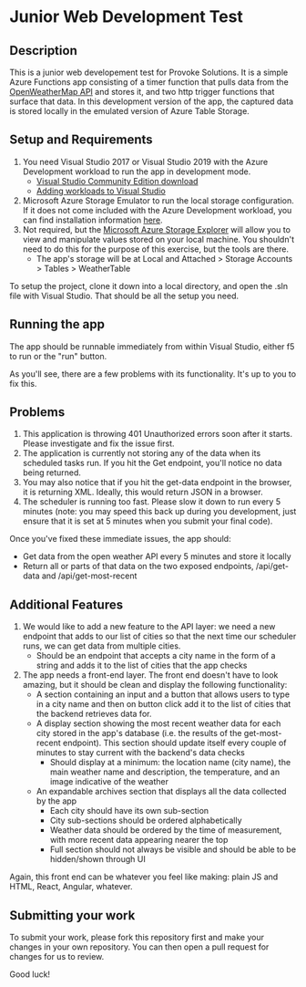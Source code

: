 # Junior Web Development Test

## Description 
This is a junior web developement test for Provoke Solutions. It is a simple Azure Functions app consisting of a timer function that pulls data from the [OpenWeatherMap API](https://openweathermap.org) and stores it, and two http trigger functions that surface that data. In this development version of the app, the captured data is stored locally in the emulated version of Azure Table Storage. 

## Setup and Requirements
1) You need Visual Studio 2017 or Visual Studio 2019 with the Azure Development workload to run the app in development mode.  
   * [Visual Studio Community Edition download](https://visualstudio.microsoft.com/free-developer-offers/)
   * [Adding workloads to Visual Studio](https://github.com/MicrosoftDocs/visualstudio-docs/blob/master/docs/install/modify-visual-studio.md)
1) Microsoft Azure Storage Emulator to run the local storage configuration. If it does not come included with the Azure Development workload, you can find installation information [here](https://docs.microsoft.com/en-us/azure/storage/common/storage-use-emulator).
1) Not required, but the [Microsoft Azure Storage Explorer](https://azure.microsoft.com/en-us/features/storage-explorer/) will allow you to view and manipulate values stored on your local machine. You shouldn't need to do this for the purpose of this exercise, but the tools are there.
   * The app's storage will be at Local and Attached > Storage Accounts > Tables > WeatherTable

To setup the project, clone it down into a local directory, and open the .sln file with Visual Studio. That should be all the setup you need.

## Running the app

The app should be runnable immediately from within Visual Studio, either f5 to run or the "run" button.

As you'll see, there are a few problems with its functionality. It's up to you to fix this.

## Problems
1) This application is throwing 401 Unauthorized errors soon after it starts. Please investigate and fix the issue first.
1) The application is currently not storing any of the data when its scheduled tasks run. If you hit the Get endpoint, you'll notice no data being returned. 
1) You may also notice that if you hit the get-data endpoint in the browser, it is returning XML. Ideally, this would return JSON in a browser.
1) The scheduler is running too fast. Please slow it down to run every 5 minutes (note: you may speed this back up during you development, just ensure that it is set at 5 minutes when you submit your final code).

Once you've fixed these immediate issues, the app should:
* Get data from the open weather API every 5 minutes and store it locally
* Return all or parts of that data on the two exposed endpoints, /api/get-data and /api/get-most-recent

## Additional Features
1) We would like to add a new feature to the API layer: we need a new endpoint that adds to our list of cities so that the next time our scheduler runs, we can get data from multiple cities.
    * Should be an endpoint that accepts a city name in the form of a string and adds it to the list of cities that the app checks
1) The app needs a front-end layer. The front end doesn't have to look amazing, but it should be clean and display the following functionality:
    * A section containing an input and a button that allows users to type in a city name and then on button click add it to the list of cities that the backend retrieves data for.
    * A display section showing the most recent weather data for each city stored in the app's database (i.e. the results of the get-most-recent endpoint). This section should update itself every couple of minutes to stay current with the backend's data checks
      * Should display at a minimum: the location name (city name), the main weather name and description, the temperature, and an image indicative of the weather
    * An expandable archives section that displays all the data collected by the app
      * Each city should have its own sub-section
      * City sub-sections should be ordered alphabetically
      * Weather data should be ordered by the time of measurement, with more recent data appearing nearer the top
      * Full section should not always be visible and should be able to be hidden/shown through UI

Again, this front end can be whatever you feel like making: plain JS and HTML, React, Angular, whatever.

## Submitting your work
To submit your work, please fork this repository first and make your changes in your own repository. You can then open a pull request for changes for us to review.

Good luck!
